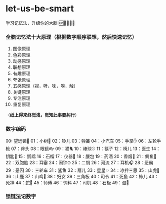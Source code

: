 # let-us-be-smart
学习记忆法，升级你的大脑 🆙🤦‍♀️🤣😀

### 全脑记忆法十大原理（根据数字顺序联想，然后快速记忆）

1. 图像原理
2. 色彩原理
3. 动感原理
4. 联想原理
5. 有趣原理
6. 夸张原理
7. 五感原理（视，听，味，嗅，触）
8. 关键原理
9. 专注原理
10. 重复原理

（**纸上得来终觉浅，觉知此事要躬行**）

### 数字编码

00: 望远镜🔭
01：小树🌲
02：铃儿
03：弹簧
04：小汽车
05：手掌✋
06：左轮手枪
07：斧头
08：眼镜👓
09：猫🐈
10：棒球⚾️
11：筷子
12：椅儿
13：医生
14：钥匙🔑
15：鹦鹉
16：石榴
17：仪器🔬
18：腰包
19：药酒
20：香烟🚬
21：鳄鱼🐊
22：双胞胎
23：耳塞
24：闹钟⏰
25：二胡
26：河流
27：耳机🎧
28：恶霸
29：恶囚
30：三轮车
31：鲨鱼
32：扇儿
33：星星✨
34：凉拌三思
35：山虎🐯
36：山鹿
37：山鸡🐔
38：妇女
39：三角板
40：司令
41：死鱼
42：柿儿
43：死神
44：蛇🐍
45：师傅
46：饲料
47：司机
48：石板
49：湿🐶

### 锁链法记数字

